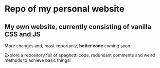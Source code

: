 # Repo of my personal website
## My own website, currently consisting of vanilla CSS and JS

More changes and, most importanly, **better code** coming soon

Explore a repository full of spaghetti code, redundant comments and weird methods to achieve basic things!
